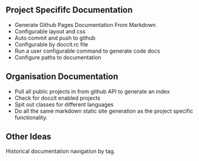 Project Specififc Documentation
-------------------------------

* Generate Github Pages Documentation From Markdown
* Configurable layout and css
* Auto commit and push to github
* Configurable by doccit.rc file
 * Run a user configurable command to generate code docs
 * Configure paths to documentation

Organisation Documentation
--------------------------

* Pull all public projects in from github API to generate an index
* Check for doccit enabled projects
* Spit out classes for different languages
* Do all the same markdown static site generation as the project specific
functionality.

Other Ideas
-----------

Historical documentation navigation by tag.
